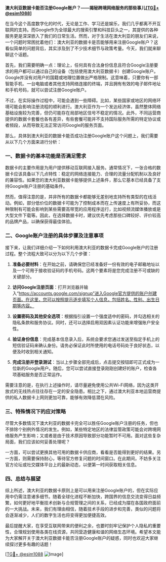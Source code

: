 **澳大利亚数据卡能否注册Google账户？——揭秘跨境网络服务的那些事儿[[TG💪+ @esim1088](https://t.me/s/esim1088)]**

在当今这个高度数字化的时代，无论是工作、学习还是娱乐，我们几乎都离不开互联网的支持。而Google作为全球最大的搜索引擎和科技巨头之一，其提供的各种服务更是深深嵌入了我们的日常生活。然而，对于生活在澳大利亚的朋友们来说，一个问题时常困扰着他们：澳大利亚的数据卡是否能够用来注册Google账户？这看似简单的问题背后，其实涉及到了不少技术细节与政策考量。今天，我们就来聊聊这个话题。

首先，我们需要明确一点：理论上，任何具有合法身份信息且符合Google注册要求的用户都可以通过自己的设备（包括使用澳大利亚数据卡）创建Google账户。Google并没有对用户的国籍或地理位置做出严格限制。这意味着，只要你有一部智能手机、一台电脑或者其他支持网络连接的终端，并且拥有有效的电子邮件地址和手机号码，就可以尝试注册Google账户。

不过，在实际操作过程中，可能会遇到一些障碍。比如，某些国家或地区的网络环境可能会影响注册流程的顺利进行。澳大利亚作为一个发达经济体，虽然整体网络基础设施较为完善，但仍可能存在局部地区信号不稳定的情况。此外，不同运营商提供的数据卡套餐也各有差异，有些套餐可能并不支持国际服务所需的特定协议或者频段，从而导致无法正常访问Google的服务页面。

那么，具体到澳大利亚的数据卡能否成功注册Google账户这个问题上，我们需要从以下几个方面来进行分析：

### 一、数据卡的基本功能是否满足需求

数据卡的主要作用是为用户提供移动互联网接入服务。通常情况下，一张合格的数据卡应该具备以下几点特性：稳定的网络连接能力、合理的流量分配机制以及良好的兼容性。如果您的澳大利亚数据卡能够提供上述条件，那么它基本已经具备了支持Google账户注册的基础条件。

然而，值得注意的是，并非所有的数据卡都能够无差别地支持所有类型的在线活动。例如，部分低价位的数据卡可能为了控制成本而在上传速度上有所妥协，而这种限制有可能会影响到某些需要高带宽的应用程序运行，比如视频流媒体播放或是大型文件下载等。因此，在选择数据卡时，建议优先考虑那些口碑较好、评价较高的品牌产品，以确保获得最佳体验。

### 二、Google账户注册的具体步骤及注意事项

接下来，让我们详细介绍一下如何利用澳大利亚的数据卡完成Google账户的注册过程。整个流程大致可以分为以下几个步骤：

1. **准备必要材料**：在开始之前，请确保您已经准备好一份有效的电子邮箱地址以及一个可用于接收验证码的手机号码。这两个要素将是您完成注册不可或缺的关键部分。

2. **访问Google注册页面**：打开浏览器并输入“https://accounts.google.com/signup”进入Google官方提供的账户创建页面。在这里，您可以按照提示逐步填写个人信息，包括姓名、性别、出生日期等内容。

3. **设置密码及其他安全选项**：根据指引设置一个强度适中的密码，并勾选相关的隐私条款和服务协议。同时，还可以选择启用双因素认证功能来增强账户安全性。

4. **验证身份信息**：完成基本信息录入后，系统会要求您通过发送至指定手机上的短信验证码来确认身份。请务必保证此时所使用的电话号码处于良好状态，以便及时收到相关通知。

5. **完成注册并登录测试**：当以上步骤全部完成后，点击提交按钮即可正式成为一位新的Google用户。随后，您可以尝试直接登录刚刚创建好的账户，检查各项基础服务是否正常运作。

需要注意的是，在执行上述操作时，请尽量避免使用公共Wi-Fi网络，因为这类开放式的无线热点往往存在一定的安全隐患。相比之下，通过澳大利亚本地运营商提供的私人数据卡上网则更加可靠，能够有效降低潜在风险。

### 三、特殊情况下的应对策略

尽管大多数情况下澳大利亚的数据卡完全可以胜任Google账户注册的任务，但也不排除个别例外情况的发生。例如，某些特定地区的法律监管政策可能会对跨境网络服务产生影响；又或者是由于技术原因导致部分功能暂时不可用。面对这些复杂局面，我们应该如何妥善处理呢？

一方面，可以尝试更换其他可用的数据卡供应商，看看是否能得到更好的结果。另一方面，则需要保持耐心，等待官方修复问题的时间窗口。在此期间，不妨多关注官方论坛或社交媒体平台上的最新动态，以便第一时间获取相关信息。

### 四、总结与展望

综上所述，澳大利亚的数据卡原则上是可以用来注册Google账户的，但在实际应用中仍需注意诸多细节。随着全球化进程不断加快，跨国界的信息交流变得日益频繁，如何更好地平衡技术创新与合规管理之间的关系，已经成为摆在各国政府面前的一大挑战。未来，我们有理由相信，随着技术手段的进步和完善，类似的问题将会逐渐减少，人们的数字生活也将变得更加便捷高效。

最后提醒大家，在享受互联网带来的便利之余，也要时刻牢记保护个人隐私的重要性，合理规划使用各类在线资源，共同营造健康和谐的网络生态环境。希望本文能为大家解开关于澳大利亚数据卡能否注册Google账户的疑惑，同时也欢迎大家继续探讨更多有趣的话题！

[[TG💪+ @esim1088](https://t.me/s/esim1088) ![Image](https://i.postimg.cc/4NQfJmqS/Snipaste-2025-05-13-00-14-12.png)]